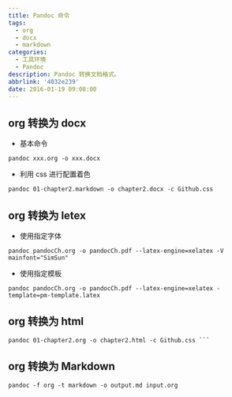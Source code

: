 ```yaml
---
title: Pandoc 命令
tags:
  - org
  - docx
  - markdown
categories:
  - 工具环境
  - Pandoc
description: Pandoc 转换文档格式。
abbrlink: '4032e239'
date: 2016-01-19 09:08:00
---
```


## org 转换为 docx 

-   基本命令

```shell
pandoc xxx.org -o xxx.docx
```

-   利用 css 进行配置着色

```shell
pandoc 01-chapter2.markdown -o chapter2.docx -c Github.css
```

## org 转换为 letex 

-   使用指定字体

```shell
pandoc pandocCh.org -o pandocCh.pdf --latex-engine=xelatex -V mainfont="SimSun"
```

-   使用指定模板

```shell
pandoc pandocCh.org -o pandocCh.pdf --latex-engine=xelatex -template=pm-template.latex
```

## org 转换为 html 

```shell
pandoc 01-chapter2.org -o chapter2.html -c Github.css ```
```

## org 转换为 Markdown 

```shell
pandoc -f org -t markdown -o output.md input.org
```
